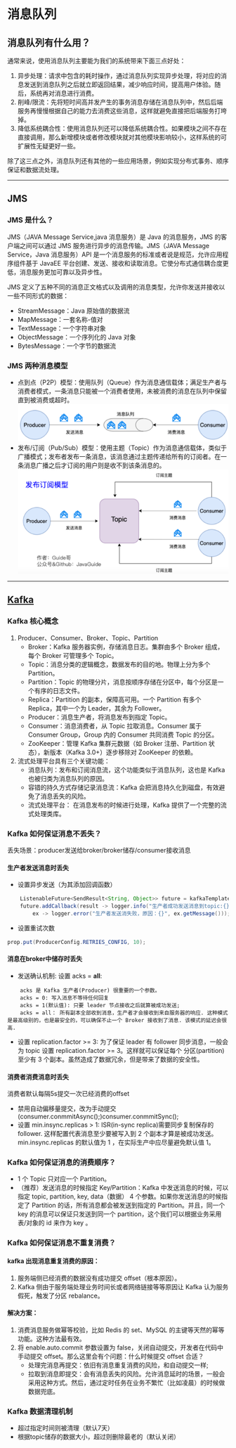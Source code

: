 # 消息队列
## 消息队列有什么用？

通常来说，使用消息队列主要能为我们的系统带来下面三点好处：

1. 异步处理：请求中包含的耗时操作，通过消息队列实现异步处理，将对应的消息发送到消息队列之后就立即返回结果，减少响应时间，提高用户体验。随后，系统再对消息进行消费。
2. 削峰/限流：先将短时间高并发产生的事务消息存储在消息队列中，然后后端服务再慢慢根据自己的能力去消费这些消息，这样就避免直接把后端服务打垮掉。 
3. 降低系统耦合性：使用消息队列还可以降低系统耦合性。如果模块之间不存在直接调用，那么新增模块或者修改模块就对其他模块影响较小，这样系统的可扩展性无疑更好一些。

除了这三点之外，消息队列还有其他的一些应用场景，例如实现分布式事务、顺序保证和数据流处理。

-----

## JMS

### JMS 是什么？

JMS（JAVA Message Service,java 消息服务）是 Java 的消息服务，JMS 的客户端之间可以通过 JMS 服务进行异步的消息传输。JMS（JAVA Message Service，Java 消息服务）API 是一个消息服务的标准或者说是规范，允许应用程序组件基于 JavaEE 平台创建、发送、接收和读取消息。它使分布式通信耦合度更低，消息服务更加可靠以及异步性。

JMS 定义了五种不同的消息正文格式以及调用的消息类型，允许你发送并接收以一些不同形式的数据：

* StreamMessage：Java 原始值的数据流
* MapMessage：一套名称-值对
* TextMessage：一个字符串对象
* ObjectMessage：一个序列化的 Java 对象
* BytesMessage：一个字节的数据流

### JMS 两种消息模型

* 点到点（P2P）模型：使用队列（Queue）作为消息通信载体；满足生产者与消费者模式，一条消息只能被一个消费者使用，未被消费的消息在队列中保留直到被消费或超时。
![img.png](public/消息队列1.png)
* 发布/订阅（Pub/Sub）模型：使用主题（Topic）作为消息通信载体，类似于广播模式；发布者发布一条消息，该消息通过主题传递给所有的订阅者。在一条消息广播之后才订阅的用户则是收不到该条消息的。
![img.png](public/消息队列2.png)

----

## [Kafka](https://github.com/Snailclimb/JavaGuide/blob/main/docs/high-performance/message-queue/kafka-questions-01.md)
### Kafka 核心概念
1. Producer、Consumer、Broker、Topic、Partition
   * Broker：Kafka 服务器实例，存储消息日志。集群由多个 Broker 组成，每个 Broker 可管理多个 Topic。
   * Topic：消息分类的逻辑概念，数据发布的目的地。物理上分为多个 Partition。 
   * Partition：Topic 的物理分片，消息按顺序存储在分区中，每个分区是一个有序的日志文件。 
   * Replica：Partition 的副本，保障高可用。一个 Partition 有多个 Replica，其中一个为 Leader，其余为 Follower。 
   * Producer：消息生产者，将消息发布到指定 Topic。 
   * Consumer：消息消费者，从 Topic 拉取消息。Consumer 属于 Consumer Group，Group 内的 Consumer 共同消费 Topic 的分区。 
   * ZooKeeper：管理 Kafka 集群元数据（如 Broker 注册、Partition 状态），新版本（Kafka 3.0+）逐步移除对 ZooKeeper 的依赖。
2. 流式处理平台具有三个关键功能：
   * 消息队列：发布和订阅消息流，这个功能类似于消息队列，这也是 Kafka 也被归类为消息队列的原因。
   * 容错的持久方式存储记录消息流：Kafka 会把消息持久化到磁盘，有效避免了消息丢失的风险。
   * 流式处理平台： 在消息发布的时候进行处理，Kafka 提供了一个完整的流式处理类库。

### Kafka 如何保证消息不丢失？
丢失场景：producer发送给broker/broker储存/consumer接收消息
#### 生产者发送消息时丢失
* 设置异步发送（为其添加回调函数）
```java
    ListenableFuture<SendResult<String, Object>> future = kafkaTemplate.send(topic, o);
    future.addCallback(result -> logger.info("生产者成功发送消息到topic:{} partition:{}的消息", result.getRecordMetadata().topic(), result.getRecordMetadata().partition()),
        ex -> logger.error("生产者发送消失败，原因：{}", ex.getMessage()));
```
* 设置重试次数
```java 
prop.put(ProducerConfig.RETRIES_CONFIG, 10);
```

#### 消息在broker中储存时丢失
* 发送确认机制: 设置 acks = **all**:
```text
    acks 是 Kafka 生产者(Producer) 很重要的一个参数。
    acks = 0: 写入消息不等待任何回复
    acks = 1(默认值): 只要 leader 节点接收之后就算被成功发送;
    acks = all： 所有副本全部收到消息，生产者才会接收到来自服务器的响应. 这种模式是最高级别的，也是最安全的，可以确保不止一个 Broker 接收到了消息. 该模式的延迟会很高.
```
* 设置 replication.factor >= 3: 为了保证 leader 有 follower 同步消息，一般会为 topic 设置 replication.factor >= 3。这样就可以保证每个 分区(partition) 至少有 3 个副本。虽然造成了数据冗余，但是带来了数据的安全性。

#### 消费者消费消息时丢失 
消费者默认每隔5s提交一次已经消费的offset
* 禁用自动偏移量提交，改为手动提交(consumer.conmmitAsync();)consumer.conmmitSync();
* 设置 min.insync.replicas > 1: ISR(in-sync replica)需要同步复制保存的follower. 这样配置代表消息至少要被写入到 2 个副本才算是被成功发送。min.insync.replicas 的默认值为 1 ，在实际生产中应尽量避免默认值 1。

### Kafka 如何保证消息的消费顺序？
* 1 个 Topic 只对应一个 Partition。
* （推荐）发送消息的时候指定 Key/Partition：Kafka 中发送消息的时候，可以指定 topic, partition, key, data（数据） 4 个参数。如果你发送消息的时候指定了 Partition 的话，所有消息都会被发送到指定的 Partition。并且，同一个 key 的消息可以保证只发送到同一个 partition，这个我们可以根据业务采用表/对象的 id 来作为 key 。

### Kafka 如何保证消息不重复消费？
#### kafka 出现消息重复消费的原因： 
1. 服务端侧已经消费的数据没有成功提交 offset（根本原因）。 
2. Kafka 侧由于服务端处理业务时间长或者网络链接等等原因让 Kafka 认为服务假死，触发了分区 rebalance。
#### 解决方案：
1. 消费消息服务做幂等校验，比如 Redis 的 set、MySQL 的主键等天然的幂等功能。这种方法最有效。 
2. 将 enable.auto.commit 参数设置为 false，关闭自动提交，开发者在代码中手动提交 offset。那么这里会有个问题：什么时候提交 offset 合适？
   * 处理完消息再提交：依旧有消息重复消费的风险，和自动提交一样;
   * 拉取到消息即提交：会有消息丢失的风险。允许消息延时的场景，一般会采用这种方式。然后，通过定时任务在业务不繁忙（比如凌晨）的时候做数据兜底。

### Kafka 数据清理机制 
* 超过指定时间则被清理（默认7天）
* 根据topic储存的数据大小，超过则删除最老的（默认关闭）